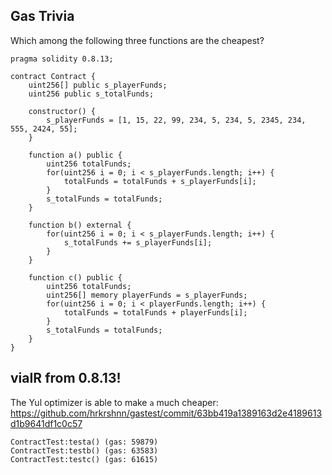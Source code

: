 ## Gas Trivia

Which among the following three functions are the cheapest?

```solidity
pragma solidity 0.8.13;

contract Contract {
    uint256[] public s_playerFunds;
    uint256 public s_totalFunds;

    constructor() {
        s_playerFunds = [1, 15, 22, 99, 234, 5, 234, 5, 2345, 234, 555, 2424, 55];
    }

    function a() public {
        uint256 totalFunds;
        for(uint256 i = 0; i < s_playerFunds.length; i++) {
            totalFunds = totalFunds + s_playerFunds[i];
        }
        s_totalFunds = totalFunds;
    }

    function b() external {
        for(uint256 i = 0; i < s_playerFunds.length; i++) {
            s_totalFunds += s_playerFunds[i];
        }
    }

    function c() public {
        uint256 totalFunds;
        uint256[] memory playerFunds = s_playerFunds;
        for(uint256 i = 0; i < playerFunds.length; i++) {
            totalFunds = totalFunds + playerFunds[i];
        }
        s_totalFunds = totalFunds;
    }
}
```

## viaIR from 0.8.13!

The Yul optimizer is able to make `a` much cheaper: https://github.com/hrkrshnn/gastest/commit/63bb419a1389163d2e4189613d1b9641df1c0c57

```
ContractTest:testa() (gas: 59879)
ContractTest:testb() (gas: 63583)
ContractTest:testc() (gas: 61615)
```
